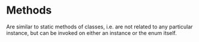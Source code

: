 <div id="methods-1" class="section level1">

Methods
=======

Are similar to static methods of classes, i.e. are not related to any
particular instance, but can be invoked on either an instance or the
enum itself.

</div>
